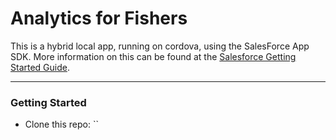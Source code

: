 Analytics for Fishers
=======================
This is a hybrid local app, running on cordova, using the SalesForce App SDK.
More information on this can be found at the  [Salesforce Getting Started Guide](https://trailhead.salesforce.com/mobile_sdk_hybrid/mobilesdk_hybrid_getting_started).

-----
### Getting Started
- Clone this repo: ``
